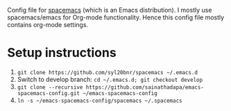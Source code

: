 Config file for [spacemacs](https://github.com/syl20bnr/spacemacs) (which is an Emacs distribution). I mostly use spacemacs/emacs for Org-mode functionality. Hence this config file mostly contains org-mode settings.

# Setup instructions
1. `git clone https://github.com/syl20bnr/spacemacs ~/.emacs.d`
2. Switch to develop branch: `cd ~/.emacs.d; git checkout develop`
3. `git clone --recursive https://github.com/sainathadapa/emacs-spacemacs-config.git ~/emacs-spacemacs-config`
4. `ln -s ~/emacs-spacemacs-config/spacemacs ~/.spacemacs`

